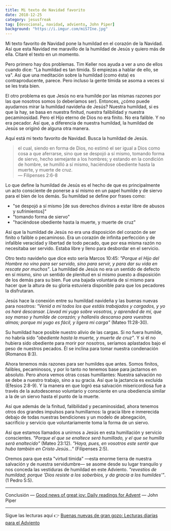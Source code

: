 ```yaml
---
title: Mi texto de Navidad favorito
date: 2018-12-25
category: jesusfreak
tag: [devocional, navidad, adviento, John Piper]
background: "https://i.imgur.com/miS7Ine.jpg"
---
```


Mi texto favorito de Navidad pone la humildad en el corazón de la Navidad. Así que esta Navidad me maravillo de la humildad de Jesús y quiero más de ella. Citaré el texto en un momento.

Pero primero hay dos problemas. Tim Keller nos ayuda a ver a uno de ellos cuando dice: "La humildad es tan tímida. Si empiezas a hablar de ello, se va". Así que una meditación sobre la humildad (como ésta) es contraproducente, parece. Pero incluso la gente tímida se asoma a veces si se les trata bien.

El otro problema es que Jesús no era humilde por las mismas razones por las que nosotros somos (o deberíamos ser). Entonces, ¿cómo puede ayudarnos mirar la humildad navideña de Jesús? Nuestra humildad, si es que la hay, se basa en nuestra finitud, nuestra falibilidad y nuestra pecaminosidad. Pero el Hijo eterno de Dios no era finito. No era falible. Y no era pecador. Así que, a diferencia de nuestra humildad, la humildad de Jesús se originó de alguna otra manera.

Aquí está mi texto favorito de Navidad. Busca la humildad de Jesús.

> el cual, siendo en forma de Dios, no estimó el ser igual a Dios como cosa a que aferrarse, sino que se despojó a sí mismo, tomando forma de siervo, hecho semejante a los hombres; y estando en la condición de hombre, se humilló a sí mismo, haciéndose obediente hasta la muerte, y muerte de cruz.<br>
> — Filipenses 2:6-8

Lo que define la humildad de Jesús es el hecho de que es principalmente un acto consciente de ponerse a sí mismo en un papel humilde y de siervo para el bien de los demás. Su humildad se define por frases como:

- "se despojó a sí mismo [de sus derechos divinos a estar libre de abusos y sufrimientos]"
- "tomando forma de siervo"
- "haciéndose obediente hasta la muerte, y muerte de cruz"

Así que la humildad de Jesús no era una disposición del corazón de ser finito o falible o pecaminoso. Era un corazón de infinita perfección y de infalible veracidad y libertad de todo pecado, que por esa misma razón no necesitaba ser servido. Estaba libre y lleno para desbordar en el servicio.

Otro texto navideño que dice esto sería Marcos 10:45: _"Porque el Hijo del Hombre no vino para ser servido, sino para servir, y para dar su vida en rescate por muchos"_. La humildad de Jesús no era un sentido de defecto en sí mismo, sino un sentido de plenitud en sí mismo puesto a disposición de los demás para su bien. Fue una bajada voluntaria de sí mismo para hacer que la altura de su gloria estuviera disponible para que los pecadores la disfrutaran.

Jesús hace la conexión entre su humildad navideña y las buenas nuevas para nosotros: _"Venid a mí todos los que estáis trabajados y cargados, y yo os haré descansar. Llevad mi yugo sobre vosotros, y aprended de mí, que soy manso y humilde de corazón; y hallaréis descanso para vuestras almas; porque mi yugo es fácil, y ligera mi carga"_ (Mateo 11:28-30).

Su humildad hace posible nuestro alivio de las cargas. Si no fuera humilde, no habría sido _"obediente hasta la muerte, y muerte de cruz"_. Y si él no hubiera sido obediente para morir por nosotros, seríamos aplastados bajo el peso de nuestros pecados. Él se inclina para tomar nuestra condenación (Romanos 8:3).

Ahora tenemos más razones para ser humildes que antes. Somos finitos, falibles, pecaminosos, y por lo tanto no tenemos base para jactarnos en absoluto. Pero ahora vemos otras cosas humillantes: Nuestra salvación no se debe a nuestro trabajo, sino a su gracia. Así que la jactancia es excluida (Efesios 2:8-9). Y la manera en que logró esa salvación misericordiosa fue a través de la autodescenso voluntario y consciente en una obediencia similar a la de un siervo hasta el punto de la muerte.

Así que además de la finitud, falibilidad y pecaminosidad, ahora tenemos otros dos grandes impulsos para humillarnos: la gracia libre e inmerecida debajo de todas nuestras bendiciones y un modelo de abnegación, sacrificio y servicio que voluntariamente toma la forma de un siervo.

Así que estamos llamados a unirnos a Jesús en esta humillación y servicio conscientes. _"Porque el que se enaltece será humillado, y el que se humilla será enaltecido"_ (Mateo 23:12). _"Haya, pues, en vosotros este sentir que hubo también en Cristo Jesús..."_ (Filipenses 2:5).

Oremos para que esta "virtud tímida" —esta enorme tierra de nuestra salvación y de nuestra servidumbre— se asome desde su lugar tranquilo y nos conceda las vestiduras de humildad en este Adviento. _"revestíos de humildad; porque 'Dios resiste a los soberbios, y da gracia a los humildes'"_. (1 Pedro 5:5).

---

Conclusión — [Good news of great joy: Daily readings for Advent](https://www.desiringgod.org/books/good-news-of-great-joy) — John Piper

---

Sigue las lecturas aquí 👉 [Buenas nuevas de gran gozo: Lecturas diarias para el Adviento](/jesusfreak/buenas-nuevas-de-gran-gozo-lecturas-diarias-para-adviento)